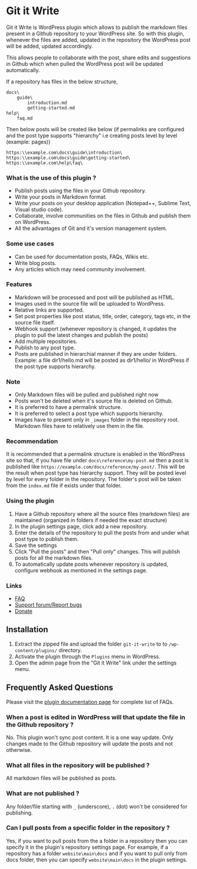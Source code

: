 # Git it Write

Git it Write is WordPress plugin which allows to publish the markdown files present in a Github repository to your WordPress site. So with this plugin, whenever the files are added, updated in the repository the WordPress post will be added, updated accordingly.

This allows people to collaborate with the post, share edits and suggestions in Github which when pulled the WordPress post will be updated automatically.

If a repository has files in the below structure,

    docs\
        guide\
            introduction.md
            getting-started.md
    help\
        faq.md

Then below posts will be created like below (if permalinks are configured and the post type supports "hierarchy" i.e creating posts level by level (example: pages))


    https:\\example.com\docs\guide\introduction\
    https:\\example.com\docs\guide\getting-started\
    https:\\example.com\help\faq\

### What is the use of this plugin ?

* Publish posts using the files in your Github repository.
* Write your posts in Markdown format.
* Write your posts on your desktop application (Notepad++, Sublime Text, Visual studio code).
* Collaborate, involve communities on the files in Github and publish them on WordPress.
* All the advantages of Git and it's version management system.

### Some use cases

* Can be used for documentation posts, FAQs, Wikis etc.
* Write blog posts.
* Any articles which may need community involvement.

### Features

* Markdown will be processed and post will be published as HTML.
* Images used in the source file will be uploaded to WordPress.
* Relative links are supported.
* Set post properties like post status, title, order, category, tags etc, in the source file itself.
* Webhook support (whenever repository is changed, it updates the plugin to pull the latest changes and publish the posts)
* Add multiple repositories.
* Publish to any post type.
* Posts are published in hierarchial manner if they are under folders. Example: a file dir1/hello.md will be posted as dir1/hello/ in WordPress if the post type supports hierarchy.

### Note

* Only Markdown files will be pulled and published right now
* Posts won't be deleted when it's source file is deleted on Github.
* It is preferred to have a permalink structure.
* It is preferred to select a post type which supports hierarchy.
* Images have to present only in `_images` folder in the repository root. Markdown files have to relatively use them in the file.

### Recommendation

It is recommended that a permalink structure is enabled in the WordPress site so that, if you have file under `docs\reference\my-post.md` then a post is published like `https://example.com/docs/reference/my-post/`. This will be the result when post type has hierarchy support. They will be posted level by level for every folder in the repository. The folder's post will be taken from the `index.md` file if exists under that folder.

### Using the plugin

1. Have a Github repository where all the source files (markdown files) are maintained (organized in folders if needed the exact structure)
1. In the plugin settings page, click add a new repository.
1. Enter the details of the repository to pull the posts from and under what post type to publish them.
1. Save the settings
1. Click "Pull the posts" and then "Pull only" changes. This will publish posts for all the markdown files.
1. To automatically update posts whenever repository is updated, configure webhook as mentioned in the settings page.

### Links

* [FAQ](https://www.aakashweb.com/docs/git-it-write/)
* [Support forum/Report bugs](https://www.aakashweb.com/forum/)
* [Donate](https://www.paypal.me/vaakash/)


## Installation

1. Extract the zipped file and upload the folder `git-it-write` to to `/wp-content/plugins/` directory.
1. Activate the plugin through the `Plugins` menu in WordPress.
1. Open the admin page from the "Git it Write" link under the settings menu.



## Frequently Asked Questions

Please visit the [plugin documentation page](https://www.aakashweb.com/docs/git-it-write/) for complete list of FAQs.

### When a post is edited in WordPress will that update the file in the Github repository ?

No. This plugin won't sync post content. It is a one way update. Only changes made to the Github repository will update the posts and not otherwise.

### What all files in the repository will be published ?

All markdown files will be published as posts.

### What are not published ?

Any folder/file starting with `_` (underscore), `.` (dot) won't be considered for publishing.

### Can I pull posts from a specific folder in the repository ?

Yes, if you want to pull posts from the a folder in a repository then you can specify it in the plugin's repository settings page. For example, if a repository has a folder `website\main\docs` and if you want to pull only from docs folder, then you can specify `website\main\docs` in the plugin settings.
